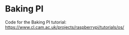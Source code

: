 # Baking PI

Code for the Baking PI tutorial: https://www.cl.cam.ac.uk/projects/raspberrypi/tutorials/os/
